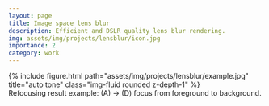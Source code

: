 ```yaml
---
layout: page
title: Image space lens blur
description: Efficient and DSLR quality lens blur rendering.
img: assets/img/projects/lensblur/icon.jpg
importance: 2
category: work
---
```



<div class="row">
    <div class="col-sm mt-3 mt-md-0">
        {% include figure.html path="assets/img/projects/lensblur/example.jpg" title="auto tone" class="img-fluid rounded z-depth-1" %}
    </div>
</div>

<div class="caption">
    Refocusing result example: (A) -> (D) focus from foreground to background.
</div>